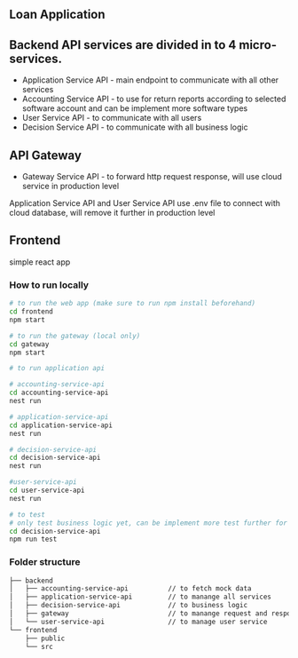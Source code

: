 ## Loan Application

## Backend API services are divided in to 4 micro-services. 

* Application Service API - main endpoint to communicate with all other services
* Accounting Service API - to use for return reports according to selected software account and can be implement more software types
* User Service API - to communicate with all users
* Decision Service API - to communicate with all business logic

## API Gateway
* Gateway Service API - to forward http request response,  will use cloud service in production level

Application Service API and User Service API use .env file to connect with cloud database, will remove it further in production level

## Frontend 

simple react app 

### How to run locally

```bash
# to run the web app (make sure to run npm install beforehand)
cd frontend
npm start 

# to run the gateway (local only)
cd gateway
npm start

# to run application api

# accounting-service-api
cd accounting-service-api
nest run

# application-service-api
cd application-service-api
nest run

# decision-service-api
cd decision-service-api
nest run

#user-service-api
cd user-service-api
nest run

```
```bash
# to test 
# only test business logic yet, can be implement more test further for cover more edge cases
cd decision-service-api
npm run test
```

### Folder structure

```bash
├── backend
│   ├── accounting-service-api          // to fetch mock data
│   ├── application-service-api         // to manange all services
│   ├── decision-service-api            // to business logic
│   ├── gateway                         // to manange request and response
│   └── user-service-api                // to manage user service
└── frontend
    ├── public
    └── src

```